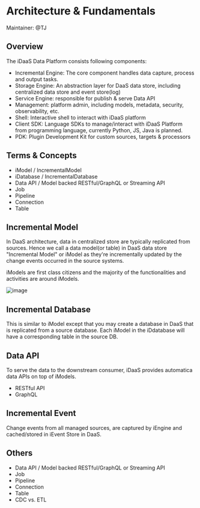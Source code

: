 # Architecture & Fundamentals

Maintainer: @TJ

## Overview

The iDaaS Data Platform consists following components:

- Incremental Engine: The core component handles data capture, process and output tasks. 
- Storage Engine: An abstraction layer for DaaS data store, including centralized data store and event store(log)
- Service Engine: responsible for publish & serve Data API
- Management: platform admin, including models, metadata, security, observability, etc. 
- Shell: Interactive shell to interact with iDaaS platform
- Client SDK: Language SDKs to manage/interact with iDaaS Platform from programming language, currently Python, JS, Java is planned. 
- PDK: Plugin Development Kit for custom sources, targets & processors


## Terms & Concepts

- iModel / IncrementalModel
- iDatabase / IncrementalDatabase
- Data API / Model backed RESTful/GraphQL or Streaming API
- Job
- Pipeline
- Connection
- Table

## Incremental Model

In DaaS architecture, data in centralized store are typically replicated from sources. Hence  we call a data model(or table) in DaaS data store "Incremental Model" or iModel as they're incrementally updated by the change events occurred in the source systems. 

iModels are first class citizens and the majority of the functionalities and activities are around iModels. 


![image](https://user-images.githubusercontent.com/1950232/151934068-2527c288-69b2-494b-b58c-ebea631d6326.png)


## Incremental Database

This is similar to iModel except that you may create a database in DaaS that is replicated from a source database. Each iModel in the iDdatabase will have a corresponding table in the source DB. 


## Data API

To serve the data to the downstream consumer, iDaaS provides automatica data APIs on top of iModels. 

- RESTful API
- GraphQL

## Incremental Event
Change events from all managed sources, are captured by iEngine and cached/stored in iEvent Store in DaaS. 




## Others
- Data API / Model backed RESTful/GraphQL or Streaming API
- Job
- Pipeline
- Connection
- Table
- CDC vs. ETL


